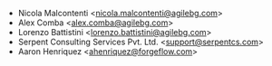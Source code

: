 - Nicola Malcontenti \<nicola.malcontenti@agilebg.com\>
- Alex Comba \<alex.comba@agilebg.com\>
- Lorenzo Battistini \<lorenzo.battistini@agilebg.com\>
- Serpent Consulting Services Pvt. Ltd. \<support@serpentcs.com\>
- Aaron Henriquez \<ahenriquez@forgeflow.com\>
